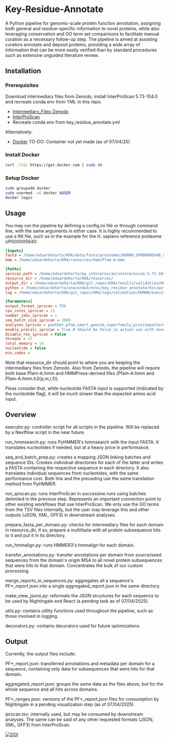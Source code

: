 # Key-Residue-Annotate

A Python pipeline for genomic-scale protein function annotation, assigning both general and residue-specific information to novel proteins, while also leveraging conservation and GO term set comparisons to facilitate manual curation as a necessary follow-up step. The pipeline is aimed at assisting curators annotate and deposit proteins, providing a wide array of information that can be more easily verified than by standard procedures such as extensive unguided literature review.

## Installation

### Prerequisites

Download intermediary files from Zenodo, install InterProScan 5.73-104.0 and recreate conda env from YML in this repo.
- [Intermediary_Files-Zenodo](https://zenodo.org/records/15171019)
- [InterProScan](https://interproscan-docs.readthedocs.io/en/v5/HowToDownload.html)
- Recreate conda env from key_residue_annotate.yml

Alternatively:
- [Docker](https://www.docker.com/)
TO-DO: Container not yet made (as of 07/04/25)

### Install Docker

```bash
curl -fsSL https://get.docker.com | sudo sh
```

### Setup Docker

```bash
sudo groupadd docker
sudo usermod -aG docker $USER
docker login
```

## Usage

You may run the pipeline by defining a config.ini file or through command line, with the same arguments in either case. It is highly recommended to use a INI file, such as in the example for the H. sapiens reference proteome UP000005640:

```ini
[Inputs]
fasta = /home/eduardohorta/KRA/data/fasta/proteomes/HUMAN_UP000005640_9606_31_03_2025.fasta
hmm = /home/eduardohorta/KRA/resources/hmm/Pfam-A.hmm

[Paths]
iprscan_path = /home/eduardohorta/my_interproscan/interproscan-5.73-104.0/interproscan.sh
resource_dir = /home/eduardohorta/KRA/resources/
output_dir = /home/eduardohorta/KRA/git_repos/KRA/results/validation/HUMAN/
python = /home/eduardohorta/anaconda3/envs/key_residue_annotate/bin/python3
log = /home/eduardohorta/KRA/git_repos/KRA/logs/validation/HUMAN/executor_human.log

[Parameters]
output_format_iprscan = TSV
cpu_cores_iprscan = 11
number_jobs_iprscan = 1
seq_batch_size_iprscan = 2000
analyses_iprscan = panther,pfam,smart,gene3d,superfamily,prositepatterns,prositeprofiles,pirsf
enable_precalc_iprscan = True # Should be False in actual use with novel proteins
disable_res_iprscan = False
threads = 11
total_memory = 14
nucleotide = false
eco_codes =
```

Note that resource_dir should point to where you are keeping the intermediary files from Zenodo. Also from Zenodo, the pipeline will require both base Pfam-A.hmm and HMMPress-derived files (Pfam-A.hmm and Pfam-A.hmm.h3{p,m,i,f}).

Pleas consider that, while nucleotide FASTA input is supported (indicated by the nucleotide flag), it will be much slower than the expected amino acid input.

## Overview

executor.py: controller script for all scripts in the pipeline. Will be replaced by a Nextflow script in the near future.

run_hmmsearch.py: runs PyHMMER's hmmsearch with the input FASTA. It translates nucleotides if needed, but at a heavy price in performance.

seq_and_batch_prep.py: creates a mapping JSON linking batches and sequence IDs. Creates individual directories for each of the latter and writes a FASTA containing the respective sequence in each directory. It also translates individual sequences from nucleotides, with the same performance cost. Both this and the preceding use the same translation method from PyHMMER.

run_iprscan.py: runs InterProScan in successive runs using batches delimited in the previous step. Represents an important connection point to other existing workflows that use InterProScan. We only use the GO terms from the TSV files internally, but the user may leverage this and other outputs (JSON, XML, GFF3) in downstream analyses.

prepare_fasta_per_domain.py: checks for intermediary files for each domain in resource_dir, if so, prepare a multifasta with all protein subsequence hits to it and put it in its directory.

run_hmmalign.py: runs HMMER3's hmmalign for each domain.

transfer_annotations.py: transfer annotations per domain from source/seed sequences from the domain's origin MSA to all novel protein subsequences that were hits to that domain. Concentrates the bulk of our custom processing.

merge_reports_in_sequences.py: aggregates all a sequence's PF*_report.json into a single aggregated_report.json in the same directory.

make_view_jsons.py: reformats the JSON structures for each sequence to be used by Nightingale and React (a pending task as of 07/04/2025).

utils.py: contains utility functions used throughout the pipeline, such as those involved in logging.

decorators.py: contains decorators used for future optimizations.

## Output

Currently, the output files include:

PF*_report.json: transferred annotations and metadata per domain for a sequence, containing only data for subsequences that were hits for that domain.

aggregated_report.json: groups the same data as the files above, but for the whole sequence and all hits across domains.

PF*_ranges.json: versions of the PF*_report.json files for consumption by Nightingale in a pending visualization step (as of 07/04/2025).

iprscan.tsv: internally used, but may be consumed by downstream analyses. The same can be said of any other requested formats (JSON, XML, GFF3) from InterProScan.



[![DOI](https://zenodo.org/badge/DOI/10.5281/zenodo.15858571.svg)](https://doi.org/10.5281/zenodo.15858571)

